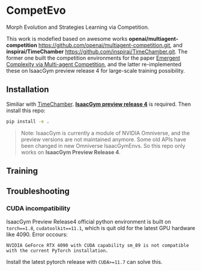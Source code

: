 # CompetEvo

Morph Evolution and Strategies Learning via Competition.

This work is modefied based on awesome works **openai/multiagent-competition** https://github.com/openai/multiagent-competition.git, and **inspirai/TimeChamber** https://github.com/inspirai/TimeChamber.git. The former one built the competition environments for the paper <a href="https://arxiv.org/abs/1710.03748">Emergent Complexity via Multi-agent Competition</a>, and the latter re-implemented these on IsaacGym preview release 4 for large-scale training possibility.

## Installation
Similiar with <a href="https://github.com/inspirai/TimeChamber/tree/main#installation">TimeChamber</a>. <a href="https://developer.nvidia.com/isaac-gym">**IsaacGym preview release 4**</a> is required. Then install this repo:
```bash
pip install -e .
```
> Note: IsaacGym is currently a module of NVIDIA Omniverse, and the preview versions are not maintained anymore. Some old APIs have been changed in new Omniverse IsaacGymEnvs. So this repo only works on **IsaacGym Preview Release 4**.

## Training


## Troubleshooting
### CUDA incompatibility
IsaacGym Preview Release4 official python environment is built on `torch==1.8`, `cudatoolkit==11.1`, which is quit old for the latest GPU hardware like 4090. Error occours:
```
NVIDIA GeForce RTX 4090 with CUDA capability sm_89 is not compatible with the current PyTorch installation.
```
Install the latest pytorch release with `CUDA>=11.7` can solve this.